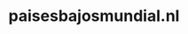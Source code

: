 ---
layout: post
title:  "paisesbajosmundial.nl"
internal_url:  "/data/paisesbajosmundial.nl.html"
categories: dutchgov
---